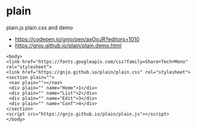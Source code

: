 # plain
plain.js plain.css and demo
- https://codepen.io/gnjo/pen/axOoJR?editors=1010
- https://gnjo.github.io/plain/plain.demo.html
```usage
<body>
<link href="https://fonts.googleapis.com/css?family=Share+Tech+Mono" rel="stylesheet">
<link href="https://gnjo.github.io/plain/plain.css" rel="stylesheet">
<section plain="">
 <nav plain=""></nav>
 <div plain="" name="Home">1</div>
 <div plain="" name="List">2</div>
 <div plain="" name="Edit">3</div>
 <div plain="" name="Conf">4</div> 
</section>
<script src="https://gnjo.github.io/plain/plain.js"></script>
</body>
```
